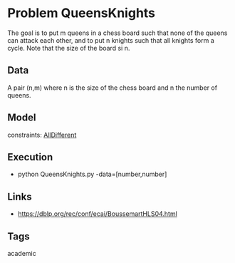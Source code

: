 # Problem QueensKnights

The goal is to put m queens in a chess board such that none of the queens can attack each other, and to put n knights such that
all knights form a cycle. Note that the size of the board si n.

## Data
  A pair (n,m) where n is the size of the chess board and n the number of queens.

## Model
  constraints: [AllDifferent](http://pycsp.org/documentation/constraints/AllDifferent)

## Execution
  - python QueensKnights.py -data=[number,number]

## Links
  - https://dblp.org/rec/conf/ecai/BoussemartHLS04.html

## Tags
  academic
